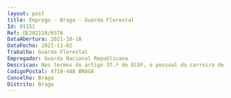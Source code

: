 ```yaml
--- 
layout: post
title: Emprego - Braga - Guarda Florestal
Id: 91151
Ref: OE202110/0378
DataAbertura: 2021-10-18
DataFecho: 2021-11-02
Trabalho: Guarda Florestal
Empregador: Guarda Nacional Republicana
Descricao: Nos termos do artigo 37.º do ECGF, o pessoal da carreira de guarda florestal integra a missão da Guarda, através do Serviço de Proteção da Natureza e do Ambiente (SEPNA) enquanto polícia ambiental, e no exercício das suas funções, assegura todas as ações de polícia florestal, de caça e pesca.
CodigoPostal: 4710-448 BRAGA
Concelho: Braga
Distrito: Braga
--- 
```

